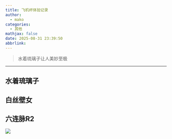 ```yaml
---
title: 飞机杯体验记录
author:
  - mako
categories:
  - 其他
mathjax: false
date: 2025-08-31 23:39:50
abbrlink:
---
```

> 水着琉璃子让人美妙至极  
<!--more-->
----

## 水着琉璃子

## 白丝壁女

## 六连脉R2






<img src = "https://cdn.jsdelivr.net/gh/zhu-jl18/cdn4blog/avatar/avatar.jpg" style= "width: auto ">

